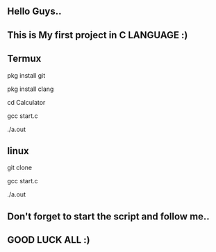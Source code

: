 


Hello Guys.. 
----------------------------------------------
This is My first project in C LANGUAGE :)
------------------------------------------------


Termux
---------------------

pkg install git

pkg install clang

cd Calculator

gcc start.c

./a.out


linux
--------

git clone

gcc start.c

./a.out


Don't forget to start the script and follow me..
-------------------------------------------------
GOOD LUCK ALL :)
--------------------------------------------------------

